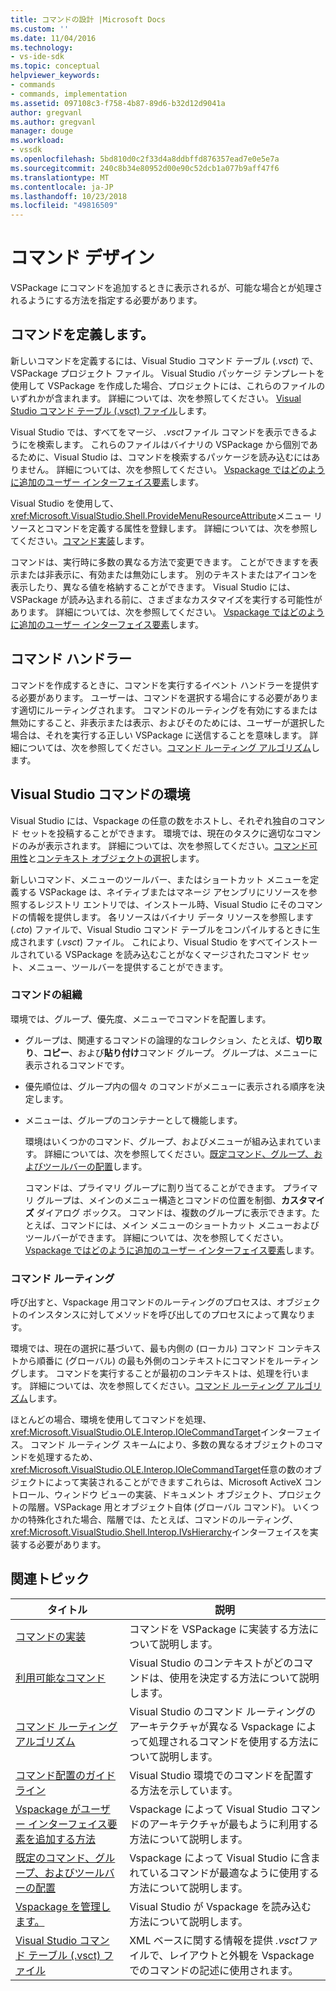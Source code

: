 ```yaml
---
title: コマンドの設計 |Microsoft Docs
ms.custom: ''
ms.date: 11/04/2016
ms.technology:
- vs-ide-sdk
ms.topic: conceptual
helpviewer_keywords:
- commands
- commands, implementation
ms.assetid: 097108c3-f758-4b87-89d6-b32d12d9041a
author: gregvanl
ms.author: gregvanl
manager: douge
ms.workload:
- vssdk
ms.openlocfilehash: 5bd810d0c2f33d4a8ddbffd876357ead7e0e5e7a
ms.sourcegitcommit: 240c8b34e80952d00e90c52dcb1a077b9aff47f6
ms.translationtype: MT
ms.contentlocale: ja-JP
ms.lasthandoff: 10/23/2018
ms.locfileid: "49816509"
---
```

# <a name="command-design"></a>コマンド デザイン
VSPackage にコマンドを追加するときに表示されるが、可能な場合とが処理されるようにする方法を指定する必要があります。  
  
## <a name="define-commands"></a>コマンドを定義します。  
 新しいコマンドを定義するには、Visual Studio コマンド テーブル (*.vsct*) で、VSPackage プロジェクト ファイル。 Visual Studio パッケージ テンプレートを使用して VSPackage を作成した場合、プロジェクトには、これらのファイルのいずれかが含まれます。 詳細については、次を参照してください。 [Visual Studio コマンド テーブル (.vsct) ファイル](../../extensibility/internals/visual-studio-command-table-dot-vsct-files.md)します。  
  
 Visual Studio では、すべてをマージ、 *.vsct*ファイル コマンドを表示できるようにを検索します。 これらのファイルはバイナリの VSPackage から個別であるために、Visual Studio は、コマンドを検索するパッケージを読み込むにはありません。 詳細については、次を参照してください。 [Vspackage ではどのように追加のユーザー インターフェイス要素](../../extensibility/internals/how-vspackages-add-user-interface-elements.md)します。  
  
 Visual Studio を使用して、<xref:Microsoft.VisualStudio.Shell.ProvideMenuResourceAttribute>メニュー リソースとコマンドを定義する属性を登録します。 詳細については、次を参照してください。[コマンド実装](../../extensibility/internals/command-implementation.md)します。  
  
 コマンドは、実行時に多数の異なる方法で変更できます。 ことができますを表示または非表示に、有効または無効にします。 別のテキストまたはアイコンを表示したり、異なる値を格納することができます。 Visual Studio には、VSPackage が読み込まれる前に、さまざまなカスタマイズを実行する可能性があります。 詳細については、次を参照してください。 [Vspackage ではどのように追加のユーザー インターフェイス要素](../../extensibility/internals/how-vspackages-add-user-interface-elements.md)します。  
  
## <a name="command-handlers"></a>コマンド ハンドラー  
 コマンドを作成するときに、コマンドを実行するイベント ハンドラーを提供する必要があります。 ユーザーは、コマンドを選択する場合にする必要があります適切にルーティングされます。 コマンドのルーティングを有効にするまたは無効にすること、非表示または表示、およびそのためには、ユーザーが選択した場合は、それを実行する正しい VSPackage に送信することを意味します。 詳細については、次を参照してください。[コマンド ルーティング アルゴリズム](../../extensibility/internals/command-routing-algorithm.md)します。  
  
## <a name="visual-studio-command-environment"></a>Visual Studio コマンドの環境  
 Visual Studio には、Vspackage の任意の数をホストし、それぞれ独自のコマンド セットを投稿することができます。 環境では、現在のタスクに適切なコマンドのみが表示されます。 詳細については、次を参照してください。[コマンド可用性](../../extensibility/internals/command-availability.md)と[コンテキスト オブジェクトの選択](../../extensibility/internals/selection-context-objects.md)します。  
  
 新しいコマンド、メニューのツールバー、またはショートカット メニューを定義する VSPackage は、ネイティブまたはマネージ アセンブリにリソースを参照するレジストリ エントリでは、インストール時、Visual Studio にそのコマンドの情報を提供します。 各リソースはバイナリ データ リソースを参照します (*.cto*) ファイルで、Visual Studio コマンド テーブルをコンパイルするときに生成されます (*.vsct*) ファイル。 これにより、Visual Studio をすべてインストールされている VSPackage を読み込むことがなくマージされたコマンド セット、メニュー、ツールバーを提供することができます。  
  
### <a name="command-organization"></a>コマンドの組織  
 環境では、グループ、優先度、メニューでコマンドを配置します。  
  
- グループは、関連するコマンドの論理的なコレクション、たとえば、**切り取り**、**コピー**、および**貼り付け**コマンド グループ。 グループは、メニューに表示されるコマンドです。  
  
- 優先順位は、グループ内の個々 のコマンドがメニューに表示される順序を決定します。  
  
- メニューは、グループのコンテナーとして機能します。  
  
  環境はいくつかのコマンド、グループ、およびメニューが組み込まれています。 詳細については、次を参照してください。[既定コマンド、グループ、およびツールバーの配置](../../extensibility/internals/default-command-group-and-toolbar-placement.md)します。  
  
  コマンドは、プライマリ グループに割り当てることができます。 プライマリ グループは、メインのメニュー構造とコマンドの位置を制御、**カスタマイズ** ダイアログ ボックス。 コマンドは、複数のグループに表示できます。たとえば、コマンドには、メイン メニューのショートカット メニューおよびツールバーができます。 詳細については、次を参照してください。 [Vspackage ではどのように追加のユーザー インターフェイス要素](../../extensibility/internals/how-vspackages-add-user-interface-elements.md)します。  
  
### <a name="command-routing"></a>コマンド ルーティング  
 呼び出すと、Vspackage 用コマンドのルーティングのプロセスは、オブジェクトのインスタンスに対してメソッドを呼び出してのプロセスによって異なります。  
  
 環境では、現在の選択に基づいて、最も内側の (ローカル) コマンド コンテキストから順番に (グローバル) の最も外側のコンテキストにコマンドをルーティングします。 コマンドを実行することが最初のコンテキストは、処理を行います。 詳細については、次を参照してください。[コマンド ルーティング アルゴリズム](../../extensibility/internals/command-routing-algorithm.md)します。  
  
 ほとんどの場合、環境を使用してコマンドを処理、<xref:Microsoft.VisualStudio.OLE.Interop.IOleCommandTarget>インターフェイス。 コマンド ルーティング スキームにより、多数の異なるオブジェクトのコマンドを処理するため、<xref:Microsoft.VisualStudio.OLE.Interop.IOleCommandTarget>任意の数のオブジェクトによって実装されることができますこれらは、Microsoft ActiveX コントロール、ウィンドウ ビューの実装、ドキュメント オブジェクト、プロジェクトの階層。VSPackage 用とオブジェクト自体 (グローバル コマンド)。 いくつかの特殊化された場合、階層では、たとえば、コマンドのルーティング、<xref:Microsoft.VisualStudio.Shell.Interop.IVsHierarchy>インターフェイスを実装する必要があります。  
  
## <a name="related-topics"></a>関連トピック  
  
|タイトル|説明|  
|-----------|-----------------|  
|[コマンドの実装](../../extensibility/internals/command-implementation.md)|コマンドを VSPackage に実装する方法について説明します。|  
|[利用可能なコマンド](../../extensibility/internals/command-availability.md)|Visual Studio のコンテキストがどのコマンドは、使用を決定する方法について説明します。|  
|[コマンド ルーティング アルゴリズム](../../extensibility/internals/command-routing-algorithm.md)|Visual Studio のコマンド ルーティングのアーキテクチャが異なる Vspackage によって処理されるコマンドを使用する方法について説明します。|  
|[コマンド配置のガイドライン](../../extensibility/internals/command-placement-guidelines.md)|Visual Studio 環境でのコマンドを配置する方法を示しています。|  
|[Vspackage がユーザー インターフェイス要素を追加する方法](../../extensibility/internals/how-vspackages-add-user-interface-elements.md)|Vspackage によって Visual Studio コマンドのアーキテクチャが最もように利用する方法について説明します。|  
|[既定のコマンド、グループ、およびツールバーの配置](../../extensibility/internals/default-command-group-and-toolbar-placement.md)|Vspackage によって Visual Studio に含まれているコマンドが最適なように使用する方法について説明します。|  
|[Vspackage を管理します。](../../extensibility/managing-vspackages.md)|Visual Studio が Vspackage を読み込む方法について説明します。|  
|[Visual Studio コマンド テーブル (.vsct) ファイル](../../extensibility/internals/visual-studio-command-table-dot-vsct-files.md)|XML ベースに関する情報を提供 *.vsct*ファイルで、レイアウトと外観を Vspackage でのコマンドの記述に使用されます。|